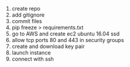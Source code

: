 1. create repo
2. add gitignore
3. commit files
4. pip freeze > requirements.txt
5. go to AWS and create ec2 ubuntu 16.04 ssd
6. allow tcp ports 80 and 443 in security groups
7. create and download key pair
8. launch instance
9. connect with ssh
<!--stackedit_data:
eyJoaXN0b3J5IjpbLTE2Njg3ODIyNzIsNzMwOTk4MTE2XX0=
-->